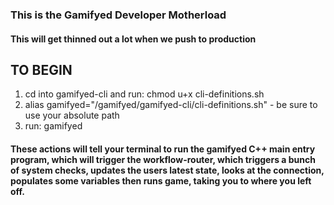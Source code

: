 ### This is the Gamifyed Developer Motherload
#### This will get thinned out a lot when we push to production

## TO BEGIN

1. cd into gamifyed-cli and run: chmod u+x cli-definitions.sh
2. alias gamifyed="/gamifyed/gamifyed-cli/cli-definitions.sh" - be sure to use your absolute path
3. run: gamifyed

#### These actions will tell your terminal to run the gamifyed C++ main entry program, which will trigger the workflow-router, which triggers a bunch of system checks, updates the users latest state, looks at the connection, populates some variables then runs game, taking you to where you left off. 